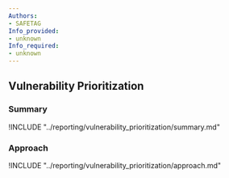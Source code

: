```yaml
---
Authors:
- SAFETAG
Info_provided:
- unknown
Info_required:
- unknown
---
```


## Vulnerability Prioritization

### Summary

!INCLUDE "../reporting/vulnerability_prioritization/summary.md"

### Approach

!INCLUDE "../reporting/vulnerability_prioritization/approach.md"